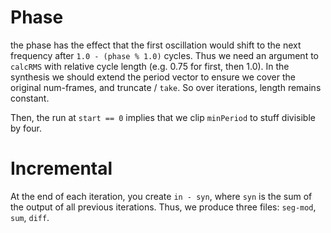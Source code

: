 # Phase

the phase has the effect that the first oscillation would shift to the next frequency after `1.0 - (phase % 1.0)` 
cycles. Thus we need an argument to `calcRMS` with relative cycle length (e.g. 0.75 for first, then 1.0).
In the synthesis we should extend the period vector to ensure we cover the original num-frames, and truncate / `take`.
So over iterations, length remains constant.

Then, the run at `start == 0` implies that we clip `minPeriod` to stuff divisible by four.

# Incremental

At the end of each iteration, you create `in - syn`, where `syn` is the sum of the output of all previous iterations.
Thus, we produce three files: `seg-mod`, `sum`, `diff`.